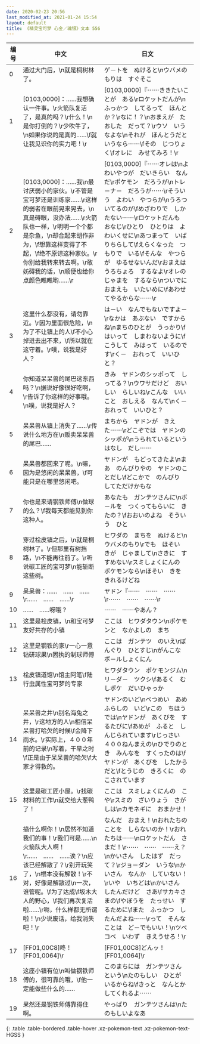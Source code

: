 ```yaml
---
date: 2020-02-23 20:56
last_modified_at: 2021-01-24 15:54
layout: default
title: 《精灵宝可梦 心金／魂银》文本 556
---
```

| 编号 | 中文 | 日文 |
| ---- | ---- | ---- |
| 0 | 通过大门后，\n就是桐树林了。 | ゲ－トを　ぬけると\nウバメのもりは　すぐそこ |
| 1 | [0103,0000]：……我想确认一件事。\r火箭队复活了，是真的吗？\r什么！\n是你打倒的？\r少吹牛了，\n如果你说的是真的……\f就让我见识你的实力吧！\r | [0103,0000]『⋯⋯ききたいことが　ある\rロケットだんが\nふっかつ　してるって　ほんとか？\rなに！？\nおまえが　たおした　だって？\rウソ　いうなよな\nそれが　ほんとうだと　いうなら⋯⋯\fその　じつりょく\fオレに　みせてみろ！\r |
| 2 | [0103,0000]：……我\n最讨厌弱小的家伙。\r不管是宝可梦还是训练家……\r这样的弱者在眼前晃来晃去，\n真是碍眼，没办法……\r火箭队也一样，\r明明一个个都是杂鱼，\n却合起来胡作非为，\f想靠这样变得了不起，\f绝不原谅这种家伙。\r你别给我转来转去啊。\r敢妨碍我的话，\n顺便也给你点颜色瞧瞧哟……\r | [0103,0000]『⋯⋯オレは\nよわいやつが　だいきらい　なんだ\rポケモン　だろうが\nトレ－ナ－　だろうが⋯⋯\rそういう　よわい　やつらが\nうろついてるのが\fめざわりで　しかたない⋯⋯\rロケットだんも　おなじ\rひとり　ひとりは　よわいくせに\nあつまって　いばりちらして\fえらくなった　つもりで　いる\fそんな　やつらが　ゆるせないんだ\rおまえは　うろちょろ　するなよ\rオレの　じゃまを　するなら\nついでに　おまえも　いたいめに\fあわせてやるからな⋯⋯\r |
| 3 | 这里什么都没有，请勿靠近。\r因为里面很危险，\n为了不让镇上的人\f不小心掉进去出不来，\f所以就在这守着。\r噗，说我是好人？ | は－い　なんでもないですよ－\rなかは　あぶない　ですからね\nまちのひとが　うっかり\fはいって　しまわないように\fこうして　みはって　いるのです\rく－　おれって　いいひと？ |
| 4 | 你知道呆呆兽的尾巴这东西吗？\n据说好像很好吃啊，\r告诉了你这样的好事哦。\n噗，说我是好人？ | きみ　ヤドンのシッポって　しってる？\nウワサだけど　おいしい　らしいね\rこんな　いいこと　おしえる　なんて\nく－　おれって　いいひと？ |
| 5 | 呆呆兽从镇上消失了……\r传说什么地方在\n贩卖呆呆兽的尾巴…… | まちから　ヤドンが　きえた⋯⋯\rどこぞでは　ヤドンのシッポが\nうられているという　はなし　だし⋯⋯ |
| 6 | 呆呆兽都回来了呢。\n嘛，因为是悠闲的呆呆兽，\f可能只是在哪里悠闲吧。 | ヤドンが　もどってきたよ\nまあ　のんびりやの　ヤドンのことだし\fどこかで　のんびり　してただけかもな |
| 7 | 你也是来请钢铁师傅\n做球的么？\f我每天都能见到你这种人。 | あなたも　ガンテツさんに\nボ－ルを　つくってもらいに　きたの？\fおおいのよね　そういう　ひと |
| 8 | 穿过桧皮镇之后，\n就是桐树林了。\r但那里有树挡路，\n不能再往前了。\r听说碳工匠的宝可梦\n能斩断这些树。 | ヒワダの　まちを　ぬけると\nウバメのもり\rでも　ほそい　きが　じゃまして\nさきに　すすめない\rスミしょくにんの　ポケモンなら\nほそい　きを　きれるけどね |
| 9 | 呆呆兽：……　……　……\r……　……　……\r | ヤドン『⋯⋯　⋯⋯　⋯⋯\r⋯⋯　⋯⋯　⋯⋯\r |
| 10 | ……　……呀哦？ | ⋯⋯　⋯⋯やあん？ |
| 11 | 这里是桧皮镇，\n和宝可梦友好共存的小镇 | ここは　ヒワダタウン\nポケモンと　なかよしの　まち |
| 12 | 这里是钢铁的家\r一心一意钻研球果\n固执的制球师傅 | ここは　ガンテツ　のいえ\rぼんぐり　ひとすじ\nがんこな　ボ－ルしょくにん |
| 13 | 桧皮镇道馆\n馆主阿笔\f陆行虫属性宝可梦的专家 | ヒワダタウン　ポケモンジム\nリ－ダ－　ツクシ\fあるく　むしポケ　だいひゃっか |
| 14 | 呆呆兽之井\n别名海兔之井，\r这地方的人\n相信呆呆兽打哈欠的时候\f会降下雨水。\r实际上，４００年前的记录\n写着，干旱之时\f正是由于呆呆兽的哈欠\f大家才得救的。 | ヤドンのいど\nべつめい　あめふらしの　いど\rこの　ちほうでは\nヤドンが　あくびを　するたびに\fあめが　ふると　しんじられています\rじっさい　４００ねんまえの\nひでりのとき　みんなを　すくったのは\fヤドンが　あくびを　したからだと\fとうじの　きろくに　のこされています |
| 15 | 这里是碳工匠小屋。\r找碳材料的工作\n就交给大葱鸭了！ | ここは　スミしょくにんの　こや\rスミの　ざいりょう　さがしは\nカモネギに　おまかせ！ |
| 16 | 搞什么啊你！\n居然不知道我们的事！\r我们可是……\n火箭队大人啊！\r……　……　……诶？\n应该已经解散了？\r别开玩笑了，\n根本没有解散！\r不对，好像是解散过\n一次，谁管呢。\f为了达成\f坂木大人的野心，\f我们再次复活啦……\r呃，什么样都无所谓啦！\n少说废话，给我消失吧！\r | なんだ　おまえ！\nおれたちの　ことを　しらないのか！\rおれたちは⋯⋯\nロケットだん　さまだ！\r⋯⋯　⋯⋯　⋯⋯え？\nかいさん　したはず　だって？\rジョ－ダン　いうな\nかいさん　なんか　していない！\rいや　いちどは\nかいさん　したんだけど　さあ\fサカキさまの\fやぼうを　たっせい　するために\fまた　ふっかつ　したんだよね⋯⋯\rって　そんなことは　ど－でもいい！\nツベコベ　いわず　きえうせろ！\r |
| 17 | [FF01,00C8]咚！[FF01,0064]\r | [FF01,00C8]どんッ！[FF01,0064]\r |
| 18 | 这座小镇有位\n叫做钢铁师傅的，很可靠的哦，\f他一定能做些什么的…… | このまちには　ガンテツさん　という\nたのもしい　ひとが　いるからね\fきっと　なんとか　してくれるよ⋯⋯ |
| 19 | 果然还是钢铁师傅靠得住啊。 | やっぱり　ガンテツさんは\nたのもしいよなあ |
{: .table .table-bordered .table-hover .xz-pokemon-text .xz-pokemon-text-HGSS }